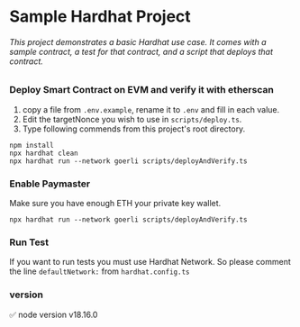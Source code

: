 # Sample Hardhat Project

###### This project demonstrates a basic Hardhat use case. It comes with a sample contract, a test for that contract, and a script that deploys that contract.

### Deploy Smart Contract on EVM and verify it with etherscan
1. copy a file from `.env.example`, rename it to `.env` and fill in each value.
2. Edit the targetNonce you wish to use in `scripts/deploy.ts`.
3. Type following commends from this project's root directory.
```shell
npm install
npx hardhat clean
npx hardhat run --network goerli scripts/deployAndVerify.ts
```

### Enable Paymaster
Make sure you have enough ETH your private key wallet.
```shell
npx hardhat run --network goerli scripts/deployAndVerify.ts
```

### Run Test
If you want to run tests you must use Hardhat Network.
So please comment the line `defaultNetwork:` from `hardhat.config.ts`

### version
✅ node version v18.16.0